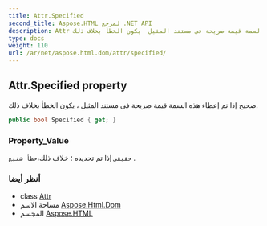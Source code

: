 ```yaml
---
title: Attr.Specified
second_title: Aspose.HTML لمرجع .NET API
description: Attr ملكية. صحيح إذا تم إعطاء هذه السمة قيمة صريحة في مستند المثيل  يكون الخطأ بخلاف ذلك.
type: docs
weight: 110
url: /ar/net/aspose.html.dom/attr/specified/
---
```

## Attr.Specified property

صحيح إذا تم إعطاء هذه السمة قيمة صريحة في مستند المثيل ، يكون الخطأ بخلاف ذلك.

```csharp
public bool Specified { get; }
```

### Property_Value

`حقيقي` إذا تم تحديده ؛ خلاف ذلك،`خطأ شنيع` .

### أنظر أيضا

* class [Attr](../)
* مساحة الاسم [Aspose.Html.Dom](../../attr/)
* المجسم [Aspose.HTML](../../../)


